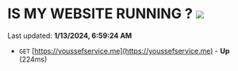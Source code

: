 # IS MY WEBSITE RUNNING ? [![](https://img.shields.io/static/v1?label=Sponsor&message=%E2%9D%A4&logo=GitHub&color=%23fe8e86)](https://github.com/sponsors/<username>)

Last updated: **1/13/2024, 6:59:24 AM**

- `GET` [https://youssefservice.me](https://youssefservice.me) - **Up** (224ms)
